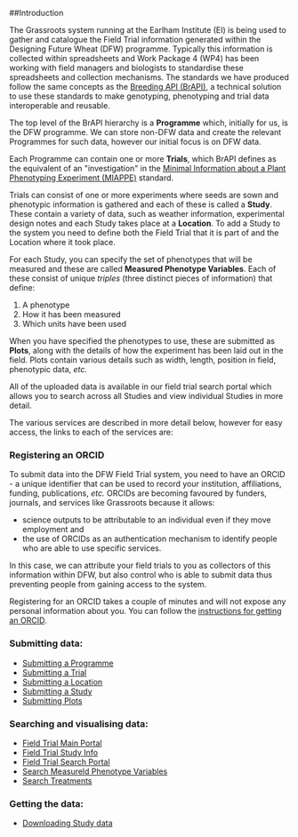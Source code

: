 ##Introduction

The Grassroots system running at the Earlham Institute (EI) is being used to gather and catalogue the Field Trial information generated within the Designing Future Wheat (DFW) programme. 
Typically this information is collected within spreadsheets and Work Package 4 (WP4) has been working with field managers and biologists to standardise these spreadsheets and collection mechanisms.
The standards we have produced follow the same concepts as the [Breeding API (BrAPI)](https://brapi.org/), a technical solution to use these standards to make genotyping, phenotyping and trial data interoperable and reusable.

The top level of the BrAPI hierarchy is a **Programme** which, initially for us, is the DFW programme. 
We can store non-DFW data and create the relevant Programmes for such data, however our initial focus is on DFW data.

Each Programme can contain one or more **Trials**, which BrAPI defines as the equivalent of an 
"investigation" in the [Minimal Information about a Plant Phenotyping Experiment (MIAPPE)](https://www.miappe.org/) standard.

Trials can consist of one or more experiments where seeds are sown and phenotypic information is gathered and each of these is called a **Study**. 
These contain a variety of data, such as weather information, experimental design notes and each Study takes place at a **Location**. 
To add a Study to the system you need to define both the Field Trial that it is part of and the Location where it
took place.

For each Study, you can specify the set of phenotypes that will be measured and these are called **Measured Phenotype Variables**. Each of these consist of unique *triples* (three distinct pieces of information) that define:

 1. A phenotype
 2. How it has been measured 
 3. Which units have been used

When you have specified the phenotypes to use, these are submitted as **Plots**, along with the details of how the experiment has been laid out in the field. 
Plots contain various details such as width, length, position in field, phenotypic data, *etc.*

All of the uploaded data is available in our field trial search portal which allows you to search across all Studies and view individual Studies in more detail.

The various services are described in more detail below, however for easy access, the links to each of the services are:

### Registering an ORCID

To submit data into the DFW Field Trial system, you need to have an ORCID - a unique identifier that can be used to record your institution, affiliations, funding, publications, *etc.* ORCIDs are becoming favoured by funders, journals, and services like Grassroots because it allows: 

 * science outputs to be attributable to an individual even if they move employment and 
 * the use of ORCIDs as an authentication mechanism to identify people who are able to use specific services. 

In this case, we can attribute your field trials to you as collectors of this information within DFW, but also control who is able to submit data thus preventing people from gaining access to the system. 

Registering for an ORCID takes a couple of minutes and will not expose any personal information about you. You can follow the [instructions for getting an ORCID](https://grassroots.tools/docs/user/services/field_trial/orcid.md).

### Submitting data:

 * [Submitting a Programme](https://grassroots.tools/docs/user/services/field_trial/submit_programme.md)
 * [Submitting a Trial](https://grassroots.tools/docs/user/services/field_trial/submit_trial.md)
 * [Submitting a Location](https://grassroots.tools/docs/user/services/field_trial/submit_location.md)
 * [Submitting a Study](https://grassroots.tools/docs/user/services/field_trial/submit_study.md)
 * [Submitting Plots](https://grassroots.tools/docs/user/services/field_trial/submit_plots.md)

### Searching and visualising data:

* [Field Trial Main Portal](https://grassroots.tools/docs/user/services/field_trial/fieldtrials_general_table.md)
* [Field Trial Study Info](https://grassroots.tools/docs/user/services/field_trial/fieldtrials_study_table.md)
* [Field Trial Search Portal](https://grassroots.tools/docs/user/services/field_trial/search_portal.md)
* [Search Measureld Phenotype Variables](https://grassroots.tools/docs/user/services/field_trial/search_measured_variables.md)
* [Search Treatments](https://grassroots.tools/docs/user/services/field_trial/search_treatments.md)

### Getting the data:
* [Downloading Study data](https://grassroots.tools/docs/user/services/field_trial/download_study_fd.md)
         
